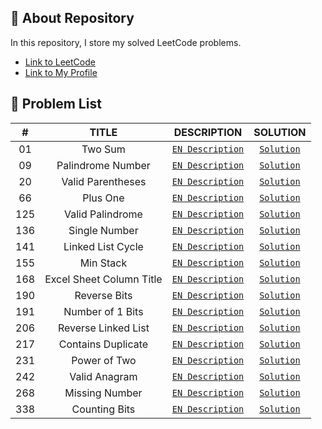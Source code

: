 ## 📜 About Repository

In this repository, I store my solved LeetCode problems.
* [Link to LeetCode](https://leetcode.com/)
* [Link to My Profile](https://leetcode.com/dpetrosy01/)

## 📑 Problem List

|#      |TITLE                     |DESCRIPTION                                                                               |SOLUTION                                |
|:-----:|:------------------------:|:----------------------------------------------------------------------------------------:|:--------------------------------------:|
|01	    |Two Sum                   | [`EN Description`](https://leetcode.com/problems/two-sum/description/)	                  |[`Solution`](problem01/solution.cpp)    |
|09	    |Palindrome Number         | [`EN Description`](https://leetcode.com/problems/palindrome-number/description/)	        |[`Solution`](problem09/solution.cpp)    |
|20	    |Valid Parentheses         | [`EN Description`](https://leetcode.com/problems/valid-parentheses/description/)	        |[`Solution`](problem20/solution.cpp)    |
|66	    |Plus One                  | [`EN Description`](https://leetcode.com/problems/plus-one/description/)        	        |[`Solution`](problem66/solution.cpp)    |
|125	  |Valid Palindrome          | [`EN Description`](https://leetcode.com/problems/valid-palindrome/description/)        	|[`Solution`](problem125/solution.cpp)   |
|136    |Single Number             | [`EN Description`](https://leetcode.com/problems/single-number/description/)     	      |[`Solution`](problem136/solution.cpp)   |
|141    |Linked List Cycle         | [`EN Description`](https://leetcode.com/problems/linked-list-cycle/description/)     	  |[`Solution`](problem141/solution.cpp)   |
|155    |Min Stack                 | [`EN Description`](https://leetcode.com/problems/min-stack/description/)     	          |[`Solution`](problem155/solution.cpp)   |
|168    |Excel Sheet Column Title  | [`EN Description`](https://leetcode.com/problems/excel-sheet-column-title/description/)  |[`Solution`](problem168/solution.cpp)   |
|190    |Reverse Bits              | [`EN Description`](https://leetcode.com/problems/reverse-bits/description/)              |[`Solution`](problem190/solution.cpp)   |
|191    |Number of 1 Bits          | [`EN Description`](https://leetcode.com/problems/number-of-1-bits/description/)          |[`Solution`](problem191/solution.cpp)   |
|206    |Reverse Linked List       | [`EN Description`](https://leetcode.com/problems/reverse-linked-list/description/)       |[`Solution`](problem206/solution.cpp)   |
|217    |Contains Duplicate        | [`EN Description`](https://leetcode.com/problems/contains-duplicate/description/)        |[`Solution`](problem217/solution.cpp)   |
|231    |Power of Two              | [`EN Description`](https://leetcode.com/problems/power-of-two/description/)              |[`Solution`](problem231/solution.cpp)   |
|242    |Valid Anagram             | [`EN Description`](https://leetcode.com/problems/valid-anagram/description/)             |[`Solution`](problem242/solution.cpp)   |
|268    |Missing Number            | [`EN Description`](https://leetcode.com/problems/missing-number/description/)            |[`Solution`](problem268/solution.cpp)   |
|338    |Counting Bits             | [`EN Description`](https://leetcode.com/problems/counting-bits/description/)             |[`Solution`](problem338/solution.cpp)   |
